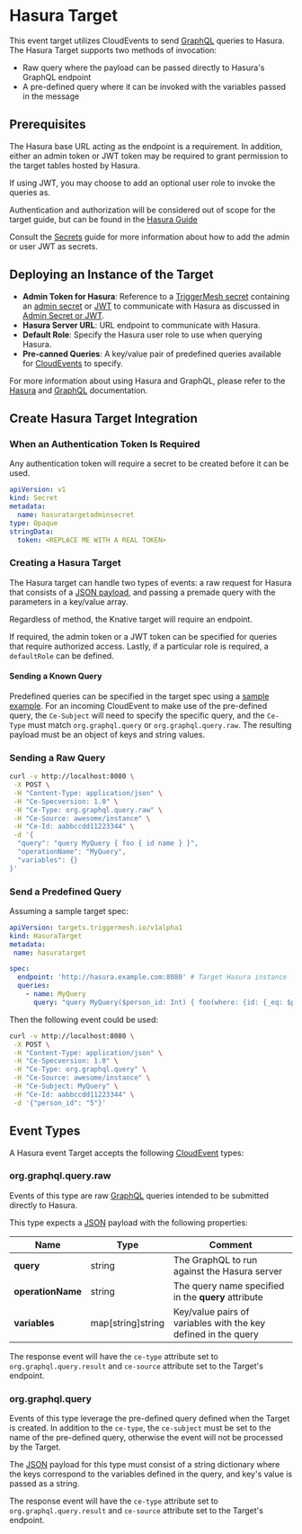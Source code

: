 # Hasura Target

This event target utilizes CloudEvents to send [GraphQL](https://graphql.org/)
queries to Hasura.  The Hasura Target supports two methods of invocation:

- Raw query where the payload can be passed directly to Hasura's GraphQL endpoint
- A pre-defined query where it can be invoked with the variables passed in the message

## Prerequisites

The Hasura base URL acting as the endpoint is a requirement.  In addition, either
an admin token or JWT token may be required to grant permission to the target
tables hosted by Hasura.

If using JWT, you may choose to add an optional user role to invoke the queries as.

Authentication and authorization will be considered out of scope for the target guide, but
can be found in the [Hasura Guide](https://hasura.io/docs/1.0/graphql/core/auth/index.html)

Consult the [Secrets](../guides/secrets.md) guide for more information about
how to add the admin or user JWT as secrets.

## Deploying an Instance of the Target

- **Admin Token for Hasura**: Reference to a [TriggerMesh secret](../guides/secrets.md) containing an [admin secret][hasura-admin] or [JWT][hasura-jwt] to communicate with Hasura as discussed in [Admin Secret or JWT](#admin-secret-or-jwt).
- **Hasura Server URL**: URL endpoint to communicate with Hasura.
- **Default Role**: Specify the Hasura user role to use when querying Hasura.
- **Pre-canned Queries**: A key/value pair of predefined queries available for [CloudEvents][ce] to specify.

For more information about using Hasura and GraphQL, please refer to the [Hasura][hasura] and [GraphQL][graphql] documentation.

## Create Hasura Target Integration

### When an Authentication Token Is Required

Any authentication token will require a secret to be created before it can be used.

```yaml
apiVersion: v1
kind: Secret
metadata:
  name: hasuratargetadminsecret
type: Opaque
stringData:
  token: <REPLACE ME WITH A REAL TOKEN>
```

### Creating a Hasura Target

The Hasura target can handle two types of events: a raw request for Hasura that
consists of a [JSON payload](https://graphql.org/learn/serving-over-http/), and
passing a premade query with the parameters in a key/value array.

Regardless of method, the Knative target will require an endpoint.

If required, the admin token or a JWT token can be specified for queries that
require authorized access.  Lastly, if a particular role is required, a `defaultRole`
can be defined.

#### Sending a Known Query

Predefined queries can be specified in the target spec using a
[sample example](../samples/hasura/200-target.yaml).  For an incoming CloudEvent
to make use of the pre-defined query, the `Ce-Subject` will need to specify the
specific query, and the `Ce-Type` must match `org.graphql.query` or
`org.graphql.query.raw`. The resulting payload must be an object of keys and
string values.


### Sending a Raw Query

```sh
curl -v http://localhost:8080 \
 -X POST \
 -H "Content-Type: application/json" \
 -H "Ce-Specversion: 1.0" \
 -H "Ce-Type: org.graphql.query.raw" \
 -H "Ce-Source: awesome/instance" \
 -H "Ce-Id: aabbccdd11223344" \
 -d '{
  "query": "query MyQuery { foo { id name } }",
  "operationName": "MyQuery",
  "variables": {}
}'
```

### Send a Predefined Query
Assuming a sample target spec:

```yaml
apiVersion: targets.triggermesh.io/v1alpha1
kind: HasuraTarget
metadata:
 name: hasuratarget

spec:
  endpoint: 'http://hasura.example.com:8080' # Target Hasura instance
  queries:
    - name: MyQuery
      query: "query MyQuery($person_id: Int) { foo(where: {id: {_eq: $person_id}} ) { id name } }"

```

Then the following event could be used:
```sh
curl -v http://localhost:8080 \
 -X POST \
 -H "Content-Type: application/json" \
 -H "Ce-Specversion: 1.0" \
 -H "Ce-Type: org.graphql.query" \
 -H "Ce-Source: awesome/instance" \
 -H "Ce-Subject: MyQuery" \
 -H "Ce-Id: aabbccdd11223344" \
 -d '{"person_id": "5"}'
```

## Event Types

A Hasura event Target accepts the following [CloudEvent][ce] types:

### org.graphql.query.raw

Events of this type are raw [GraphQL][graphql] queries intended to be submitted directly to Hasura.

This type expects a [JSON][ce-jsonformat] payload with the following properties:

| Name  |  Type |  Comment |
| ---|---|---|
| **query**| string| The GraphQL to run against the Hasura server|
| **operationName**| string| The query name specified in the **query** attribute|
| **variables**| map[string]string| Key/value pairs of variables with the key defined in the query|

The response event will have the `ce-type` attribute set to `org.graphql.query.result` and
`ce-source` attribute set to the Target's endpoint.

### org.graphql.query

Events of this type leverage the pre-defined query defined when the Target is created. In addition
to the `ce-type`, the `ce-subject` must be set to the name of the pre-defined query, otherwise
the event will not be processed by the Target.

The [JSON][ce-jsonformat] payload for this type must consist of a string dictionary where the
keys correspond to the variables defined in the query, and key's value is passed as a string.

The response event will have the `ce-type` attribute set to `org.graphql.query.result` and
`ce-source` attribute set to the Target's endpoint.

[ce]: https://cloudevents.io/
[ce-jsonformat]: https://github.com/cloudevents/spec/blob/v1.0/json-format.md

[graphql]: https://graphql.org/
[hasura]: https://hasura.io
[hasura-jwt]: https://hasura.io/docs/1.0/graphql/core/auth/authentication/jwt.html
[hasura-admin]: https://hasura.io/blog/hasura-authentication-explained/#admin-secret-auth
